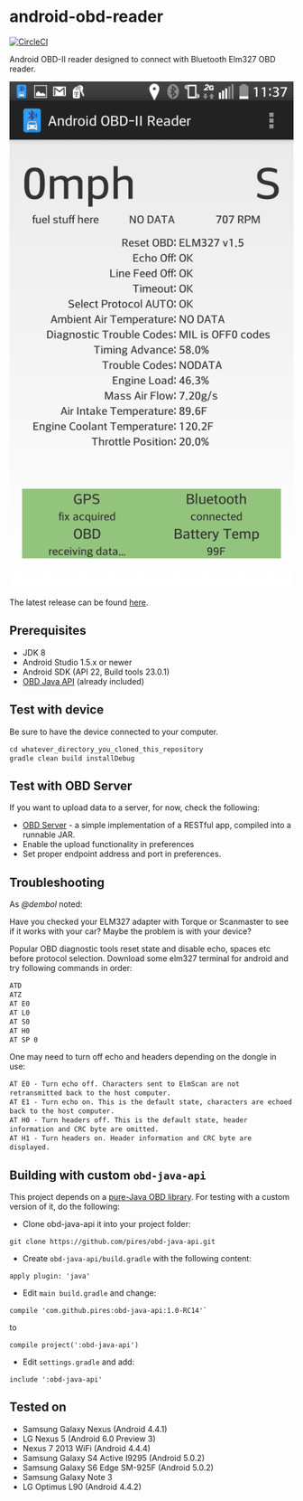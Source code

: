 android-obd-reader
========================

[![CircleCI](https://circleci.com/gh/pires/android-obd-reader.svg?style=svg)](https://circleci.com/gh/pires/android-obd-reader)

Android OBD-II reader designed to connect with Bluetooth Elm327 OBD reader.

![screenshot](/Screenshot.png)

The latest release can be found [here](https://github.com/pires/android-obd-reader/releases/).

## Prerequisites ##
- JDK 8
- Android Studio 1.5.x or newer
- Android SDK (API 22, Build tools 23.0.1)
- [OBD Java API](https://github.com/pires/obd-java-api/) (already included)

## Test with device ##

Be sure to have the device connected to your computer.

```
cd whatever_directory_you_cloned_this_repository
gradle clean build installDebug
```

## Test with OBD Server ##

If you want to upload data to a server, for now, check the following:
* [OBD Server](https://github.com/pires/obd-server/) - a simple implementation of a RESTful app, compiled into a runnable JAR.
* Enable the upload functionality in preferences
* Set proper endpoint address and port in preferences.

## Troubleshooting ##

As *@dembol* noted:

Have you checked your ELM327 adapter with Torque or Scanmaster to see if it works with your car? Maybe the problem is with your device?

Popular OBD diagnostic tools reset state and disable echo, spaces etc before protocol selection. Download some elm327 terminal for android and try following commands in order:
```
ATD
ATZ
AT E0
AT L0
AT S0
AT H0
AT SP 0
```

One may need to turn off echo and headers depending on the dongle in use:
```
AT E0 - Turn echo off. Characters sent to ElmScan are not retransmitted back to the host computer.
AT E1 - Turn echo on. This is the default state, characters are echoed back to the host computer.
AT H0 - Turn headers off. This is the default state, header information and CRC byte are omitted.
AT H1 - Turn headers on. Header information and CRC byte are displayed.
```

## Building with custom `obd-java-api`

This project depends on a [pure-Java OBD library](https://github.com/pires/obd-java-api/). For testing with a custom version of it, do the following:

* Clone obd-java-api it into your project folder:

```
git clone https://github.com/pires/obd-java-api.git
```

* Create `obd-java-api/build.gradle` with the following content:

```
apply plugin: 'java'
```

* Edit `main build.gradle` and change:

```
compile 'com.github.pires:obd-java-api:1.0-RC14'`
```

to

```
compile project(':obd-java-api')
```

* Edit `settings.gradle` and add:

```
include ':obd-java-api'
```

## Tested on ##

* Samsung Galaxy Nexus (Android 4.4.1)
* LG Nexus 5 (Android 6.0  Preview 3)
* Nexus 7 2013 WiFi (Android 4.4.4)
* Samsung Galaxy S4 Active I9295 (Android 5.0.2)
* Samsung Galaxy S6 Edge SM-925F (Android 5.0.2)
* Samsung Galaxy Note 3
* LG Optimus L90 (Android 4.4.2)
